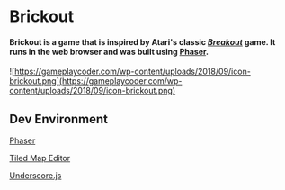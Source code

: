 ﻿# Brickout
#### Brickout is a game that is inspired by Atari's classic *[Breakout](https://en.wikipedia.org/wiki/Breakout_%28video_game%29)* game. It runs in the web browser and was built using [Phaser](https://phaser.io/).

![https://gameplaycoder.com/wp-content/uploads/2018/09/icon-brickout.png](https://gameplaycoder.com/wp-content/uploads/2018/09/icon-brickout.png)

## Dev Environment
[Phaser](https://phaser.io/download/stable)

[Tiled Map Editor](http://www.mapeditor.org/)

[Underscore.js](https://underscorejs.org/)
